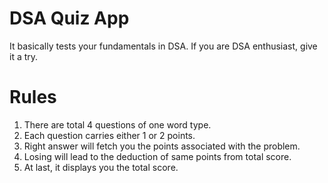 # DSA Quiz App
It basically tests your fundamentals in DSA. If you are DSA enthusiast, give it a try.

# Rules
1. There are total 4 questions of one word type.
2. Each question carries either 1 or 2 points.
3. Right answer will fetch you the points associated with the problem.
4. Losing will lead to the deduction of same points from total score.
5. At last, it displays you the total score. 